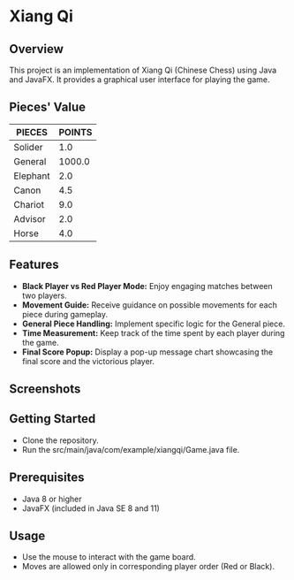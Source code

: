 <h1>Xiang Qi</h1>

<h2>Overview</h2>

This project is an implementation of Xiang Qi (Chinese Chess) using Java and JavaFX. It provides a graphical user interface for playing the game.

<h2>Pieces' Value</h2>

| PIECES   | POINTS | 
|----------|--------|
| Solider  | 1.0    |
| General  | 1000.0 |
| Elephant | 2.0    |
| Canon    | 4.5    |
| Chariot  | 9.0    |
| Advisor  | 2.0    |
| Horse    | 4.0    |

<h2>Features</h2>

- **Black Player vs Red Player Mode:** Enjoy engaging matches between two players.
- **Movement Guide:** Receive guidance on possible movements for each piece during gameplay.
- **General Piece Handling:** Implement specific logic for the General piece.
- **Time Measurement:** Keep track of the time spent by each player during the game.
- **Final Score Popup:** Display a pop-up message chart showcasing the final score and the victorious player.


<h2>Screenshots</h2>


<h2>Getting Started</h2>

- Clone the repository.
- Run the src/main/java/com/example/xiangqi/Game.java file.

<h2>Prerequisites</h2>

- Java 8 or higher
- JavaFX (included in Java SE 8 and 11)

<h2>Usage</h2>

- Use the mouse to interact with the game board.
- Moves are allowed only in corresponding player order (Red or Black).


